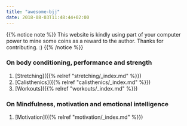 ```yaml
---
title: "awesome-bjj"
date: 2018-08-03T11:48:44+02:00
---
```


{{% notice note %}}
This website is kindly using part of your computer power to mine some coins as a reward to the author. Thanks for contributing. :)
{{% /notice %}}

### On body conditioning, performance and strength

1. [Stretching]({{% relref "stretching/_index.md" %}})
2. [Calisthenics]({{% relref "calisthenics/_index.md" %}})
3. [Workouts]({{% relref "workouts/_index.md" %}})

### On Mindfulness, motivation and emotional intelligence

1. [Motivation]({{% relref "motivation/_index.md" %}})
